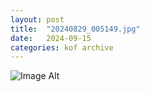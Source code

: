 ```yaml
---
layout:	post
title:	"20240829_005149.jpg"
date:	2024-09-15
categories:	kof archive
---
```


![Image Alt](https://k0f.github.io/assets/20240829_005149.jpg)